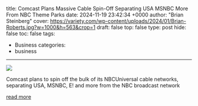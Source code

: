 title: Comcast Plans Massive Cable Spin-Off Separating USA MSNBC More From NBC Theme Parks
date: 2024-11-19 23:42:34 +0000
author: "Brian Steinberg"
cover: https://variety.com/wp-content/uploads/2024/01/Brian-Roberts.jpg?w=1000&h=563&crop=1
draft: false
top: false
type: post
hide: false
toc: false
tags:
  - Business
categories:
  - business
---

![](https://variety.com/wp-content/uploads/2024/01/Brian-Roberts.jpg?w=1000&h=563&crop=1)

Comcast plans to spin off the bulk of its NBCUniversal cable networks, separating USA, MSNBC, E! and more from the NBC broadcast network

[read more](https://variety.com/2024/tv/news/comcast-massive-cable-spin-off-separating-usa-msnbc-1236214865/)
